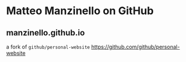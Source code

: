# Matteo Manzinello on GitHub

## manzinello.github.io

a fork of `github/personal-website` <https://github.com/github/personal-website>

